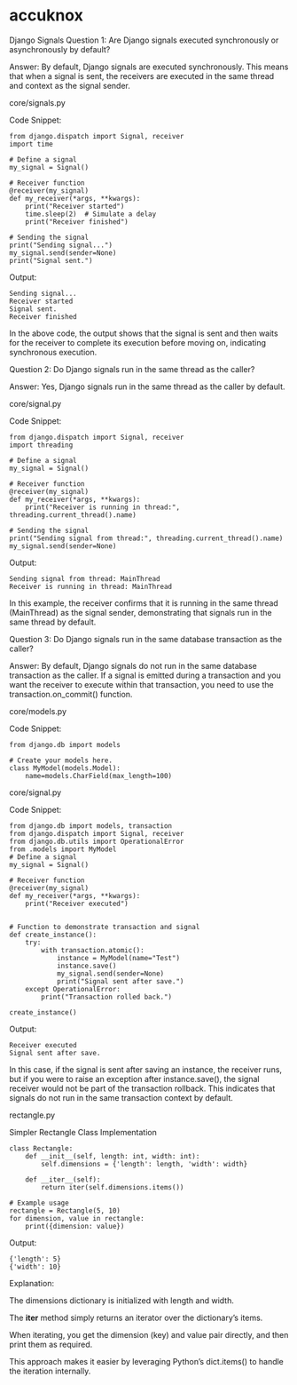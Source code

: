 # accuknox

Django Signals
Question 1: Are Django signals executed synchronously or asynchronously by default?

Answer: By default, Django signals are executed synchronously. This means that when a signal is sent, the receivers are executed in the same thread and context as the signal sender.

core/signals.py

Code Snippet:
```
from django.dispatch import Signal, receiver
import time

# Define a signal
my_signal = Signal()

# Receiver function
@receiver(my_signal)
def my_receiver(*args, **kwargs):
    print("Receiver started")
    time.sleep(2)  # Simulate a delay
    print("Receiver finished")

# Sending the signal
print("Sending signal...")
my_signal.send(sender=None)
print("Signal sent.")
```
Output:
```
Sending signal...
Receiver started
Signal sent.
Receiver finished
```
In the above code, the output shows that the signal is sent and then waits for the receiver to complete its execution before moving on, indicating synchronous execution.

Question 2: Do Django signals run in the same thread as the caller?

Answer: Yes, Django signals run in the same thread as the caller by default.


core/signal.py

Code Snippet:
```
from django.dispatch import Signal, receiver
import threading

# Define a signal
my_signal = Signal()

# Receiver function
@receiver(my_signal)
def my_receiver(*args, **kwargs):
    print("Receiver is running in thread:", threading.current_thread().name)

# Sending the signal
print("Sending signal from thread:", threading.current_thread().name)
my_signal.send(sender=None)
```
Output:
```
Sending signal from thread: MainThread
Receiver is running in thread: MainThread
```
In this example, the receiver confirms that it is running in the same thread (MainThread) as the signal sender, demonstrating that signals run in the same thread by default.

Question 3: Do Django signals run in the same database transaction as the caller?

Answer: By default, Django signals do not run in the same database transaction as the caller. If a signal is emitted during a transaction and you want the receiver to execute within that transaction, you need to use the transaction.on_commit() function.

core/models.py

Code Snippet:
```
from django.db import models

# Create your models here.
class MyModel(models.Model):
    name=models.CharField(max_length=100)
```
core/signal.py

Code Snippet:
```
from django.db import models, transaction
from django.dispatch import Signal, receiver
from django.db.utils import OperationalError
from .models import MyModel
# Define a signal
my_signal = Signal()

# Receiver function
@receiver(my_signal)
def my_receiver(*args, **kwargs):
    print("Receiver executed")


# Function to demonstrate transaction and signal
def create_instance():
    try:
        with transaction.atomic():
            instance = MyModel(name="Test")
            instance.save()
            my_signal.send(sender=None)
            print("Signal sent after save.")
    except OperationalError:
        print("Transaction rolled back.")

create_instance()
```

Output:
```
Receiver executed
Signal sent after save.
```
In this case, if the signal is sent after saving an instance, the receiver runs, but if you were to raise an exception after instance.save(), the signal receiver would not be part of the transaction rollback. This indicates that signals do not run in the same transaction context by default.

rectangle.py

Simpler Rectangle Class Implementation
```
class Rectangle:
    def __init__(self, length: int, width: int):
        self.dimensions = {'length': length, 'width': width}

    def __iter__(self):
        return iter(self.dimensions.items())

# Example usage
rectangle = Rectangle(5, 10)
for dimension, value in rectangle:
    print({dimension: value})
```
Output:
```
{'length': 5}
{'width': 10}
```
Explanation:

The dimensions dictionary is initialized with length and width.

The __iter__ method simply returns an iterator over the dictionary’s items.

When iterating, you get the dimension (key) and value pair directly, and then print them as required.

This approach makes it easier by leveraging Python’s dict.items() to handle the iteration internally.
